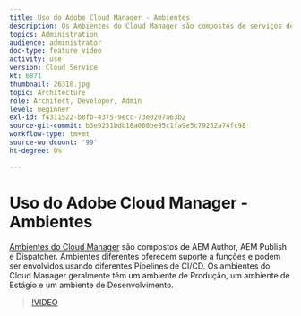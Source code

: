 ```yaml
---
title: Uso do Adobe Cloud Manager - Ambientes
description: Os Ambientes do Cloud Manager são compostos de serviços de Autor do AEM, Publicação do AEM e Dispatcher. Ambientes diferentes oferecem suporte a funções e podem ser envolvidos usando diferentes Pipelines de CI/CD. Os ambientes do Cloud Manager geralmente têm um ambiente de Produção, um ambiente de Estágio e um ambiente de Desenvolvimento.
topics: Administration
audience: administrator
doc-type: feature video
activity: use
version: Cloud Service
kt: 6871
thumbnail: 26318.jpg
topic: Architecture
role: Architect, Developer, Admin
level: Beginner
exl-id: f4311522-b8fb-4375-9ecc-73e0207a63b2
source-git-commit: b3e9251bdb18a008be95c1fa9e5c79252a74fc98
workflow-type: tm+mt
source-wordcount: '99'
ht-degree: 0%

---
```


# Uso do Adobe Cloud Manager - Ambientes

[Ambientes do Cloud Manager](https://experienceleague.adobe.com/docs/experience-manager-cloud-manager/using/how-to-use/manage-your-environment.html) são compostos de AEM Author, AEM Publish e Dispatcher. Ambientes diferentes oferecem suporte a funções e podem ser envolvidos usando diferentes Pipelines de CI/CD. Os ambientes do Cloud Manager geralmente têm um ambiente de Produção, um ambiente de Estágio e um ambiente de Desenvolvimento.

>[!VIDEO](https://video.tv.adobe.com/v/26318?quality=12&learn=on)

